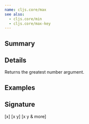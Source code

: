 ```yaml
---
name: cljs.core/max
see also:
  - cljs.core/min
  - cljs.core/max-key
---
```


## Summary

## Details

Returns the greatest number argument.

## Examples

## Signature
[x]
[x y]
[x y & more]
